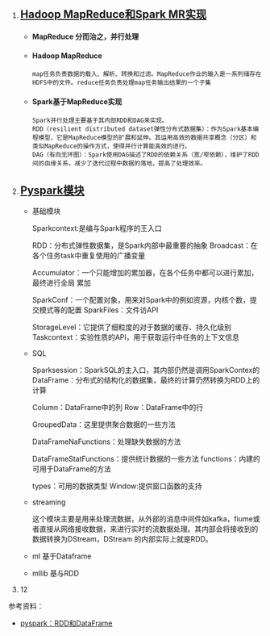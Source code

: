 1. ## [Hadoop MapReduce和Spark MR实现](https://www.cnblogs.com/upupfeng/p/13386631.html)

   - #### MapReduce  分而治之，并行处理

   - #### Hadoop MapReduce

     ```
     map任务负责数据的载入、解析、转换和过滤。MapReduce作业的输入是一系列储存在HDFS中的文件。reduce任务负责处理map任务输出结果的一个子集
     ```

   - #### Spark基于MapReduce实现

     ```
     Spark并行处理主要基于其内部RDD和DAG来实现。
     RDD（resilient distributed dataset弹性分布式数据集）：作为Spark基本编程模型，它是MapReduce模型的扩展和延伸。其运用高效的数据共享概念（分区）和类似MapReduce的操作方式，使得并行计算能高效的进行。
     DAG（有向无环图）：Spark使用DAG描述了RDD的依赖关系（宽/窄依赖），维护了RDD间的血缘关系，减少了迭代过程中数据的落地，提高了处理效率。
     ```

2. ## [Pyspark模块](https://spark.apache.org/docs/latest/api/python/index.html)

   - 基础模块

     Sparkcontext:是编与Spark程序的王入口 

     RDD：分布式弹性数据集，是Spark内部中最重要的抽象
     Broadcast：在各个住务task中重复使用的广播变量

     Accumulator：一个只能增加的累加器，在各个任务中都可以进行累加，最终进行全局
     累加 

     SparkConf：一个配置对象，用来对Spark中的例如资源，内核个数，提交模式等的配置
     SparkFiles：文件访API 

     StorageLevel：它提供了细粒度的对于数据的缓存、持久化级别
     Taskcontext：实验性质的API，用于获取运行中任务的上下文信息 

   - SQL

     Sparksession：SparkSQL的主入口，其内部仍然是调用SparkContex的
     DataFrame：分布式的结构化的数据集，最终的计算仍然转换为RDD上的计算 

     Column：DataFrame中的列
     Row：DataFrame中的行 

     GroupedData：这里提供聚合数据的一些方法

     DataFrameNaFunctions：处理缺失数据的方法 

     DataFrameStatFunctions：提供统计数据的一些方法
     functions：内建的可用于DataFrame的方法 

     types：可用的数据类型
     Window:提供窗口函数的支持 

   - streaming

     这个模块主要是用来处理流数据，从外部的消息中间件如kafka，fiume或者直接从网络接收数据，来进行实时的流数据处理。其内部会将接收到的数据转换为DStream，DStream
     的内部实际上就是RDD。

   - ml 基于Dataframe

   - mllib 基与RDD

3. 12







参考资料：

- [pyspark：RDD和DataFrame](https://blog.csdn.net/qq_23860475/article/details/90714117)

